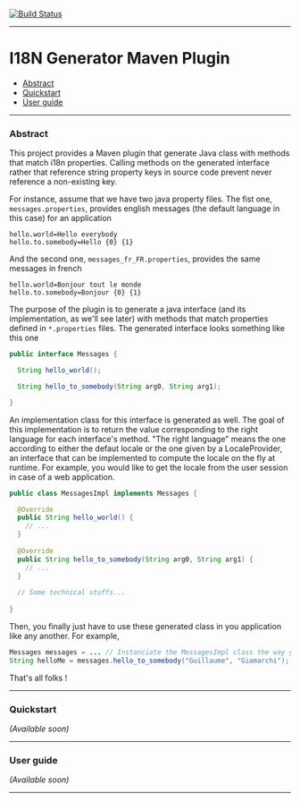[![Build Status](https://api.travis-ci.org/ggiamarchi/i18n.generator.maven.plugin.png?branch=master)](https://travis-ci.org/ggiamarchi/i18n.generator.maven.plugin)

<hr/>

# I18N Generator Maven Plugin #

 * <a href="#abstract">Abstract</a>
 * <a href="#quickstart">Quickstart</a>
 * <a href="#user-guide">User guide</a>
 
<hr/>

### Abstract ###

This project provides a Maven plugin that generate Java class with methods that match i18n properties. Calling methods
on the generated interface rather that reference string property keys in source code prevent never reference a
non-existing key.

For instance, assume that we have two java property files. The fist one, `messages.properties`, provides english messages
(the default language in this case) for an application

```
hello.world=Hello everybody
hello.to.somebody=Hello {0} {1}
```

And the second one, `messages_fr_FR.properties`, provides the same messages in french

```
hello.world=Bonjour tout le monde
hello.to.somebody=Bonjour {0} {1}
```

The purpose of the plugin is to generate a java interface (and its implementation, as we'll see later) with methods
that match properties defined in `*.properties` files. The generated interface looks something like this one

```java
public interface Messages {

  String hello_world();

  String hello_to_somebody(String arg0, String arg1);

}
```

An implementation class for this interface is generated as well. The goal of this implementation is to return the value
corresponding to the right language for each interface's method. "The right language" means the one according to either
the defaut locale or the one given by  a LocaleProvider, an interface that can be implemented to compute the locale on
the fly at runtime. For example, you would like to get the locale from the user session in case of a web application.

```java
public class MessagesImpl implements Messages {

  @Override
  public String hello_world() {
    // ...
  }
  
  @Override
  public String hello_to_somebody(String arg0, String arg1) {
    // ...
  }
  
  // Some technical stuffs...
  
}
```

Then, you finally just have to use these generated class in you application like any another. For example,

```java
Messages messages = ... // Instanciate the MessagesImpl class the way you want. With the new keywork, a Spring lookup, ...
String helloMe = messages.hello_to_somebody("Guillaume", "Giamarchi");
```

That's all folks !

<hr/>

### Quickstart ###

_(Available soon)_

<hr/>

### User guide ###

_(Available soon)_

<hr/>
